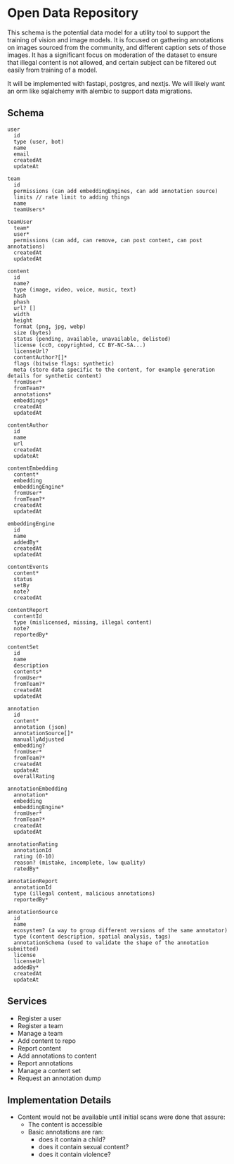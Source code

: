 # Open Data Repository

This schema is the potential data model for a utility tool to support the training of vision and image models. It is focused on gathering annotations on images sourced from the community, and different caption sets of those images. It has a significant focus on moderation of the dataset to ensure that illegal content is not allowed, and certain subject can be filtered out easily from training of a model.

It will be implemented with fastapi, postgres, and nextjs. We will likely want an orm like sqlalchemy with alembic to support data migrations.

## Schema
```
user
  id
  type (user, bot)
  name
  email
  createdAt
  updateAt

team
  id
  permissions (can add embeddingEngines, can add annotation source)
  limits // rate limit to adding things
  name
  teamUsers*

teamUser
  team*
  user*
  permissions (can add, can remove, can post content, can post annotations)
  createdAt
  updatedAt

content
  id
  name?
  type (image, video, voice, music, text)
  hash
  phash
  url? []
  width
  height
  format (png, jpg, webp)
  size (bytes)
  status (pending, available, unavailable, delisted)
  license (cc0, copyrighted, CC BY-NC-SA...)
  licenseUrl?
  contentAuthor?[]*
  flags (bitwise flags: synthetic)
  meta (store data specific to the content, for example generation details for synthetic content)
  fromUser*
  fromTeam?*
  annotations*
  embeddings*
  createdAt
  updatedAt

contentAuthor
  id
  name
  url
  createdAt
  updateAt

contentEmbedding
  content*
  embedding
  embeddingEngine*
  fromUser*
  fromTeam?*
  createdAt
  updatedAt

embeddingEngine
  id
  name
  addedBy*
  createdAt
  updatedAt

contentEvents
  content*
  status
  setBy
  note?
  createdAt

contentReport
  contentId
  type (mislicensed, missing, illegal content)
  note?
  reportedBy*

contentSet
  id
  name
  description
  contents*
  fromUser*
  fromTeam?*
  createdAt
  updatedAt

annotation
  id
  content*
  annotation (json)
  annotationSource[]*
  manuallyAdjusted
  embedding?
  fromUser*
  fromTeam?*
  createdAt
  updateAt
  overallRating

annotationEmbedding
  annotation*
  embedding
  embeddingEngine*
  fromUser*
  fromTeam?*
  createdAt
  updatedAt

annotationRating
  annotationId
  rating (0-10)
  reason? (mistake, incomplete, low quality)
  ratedBy*

annotationReport
  annotationId
  type (illegal content, malicious annotations)
  reportedBy*

annotationSource
  id
  name
  ecosystem? (a way to group different versions of the same annotator)
  type (content description, spatial analysis, tags)
  annotationSchema (used to validate the shape of the annotation submitted)
  license
  licenseUrl
  addedBy*
  createdAt
  updateAt
```

## Services
- Register a user
- Register a team
- Manage a team
- Add content to repo
- Report content
- Add annotations to content
- Report annotations
- Manage a content set
- Request an annotation dump

## Implementation Details
- Content would not be available until initial scans were done that assure:
  - The content is accessible
  - Basic annotations are ran:
    - does it contain a child?
    - does it contain sexual content?
    - does it contain violence?
